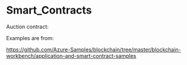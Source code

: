 # Smart_Contracts
Auction contract:

Examples are from:

https://github.com/Azure-Samples/blockchain/tree/master/blockchain-workbench/application-and-smart-contract-samples
